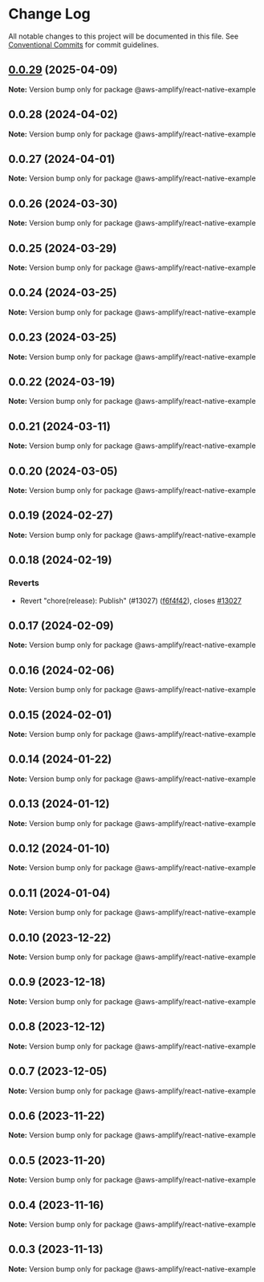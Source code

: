 # Change Log

All notable changes to this project will be documented in this file.
See [Conventional Commits](https://conventionalcommits.org) for commit guidelines.

## [0.0.29](https://github.com/aws-amplify/amplify-js/compare/@aws-amplify/react-native-example@0.0.28...@aws-amplify/react-native-example@0.0.29) (2025-04-09)

**Note:** Version bump only for package @aws-amplify/react-native-example

## 0.0.28 (2024-04-02)

**Note:** Version bump only for package @aws-amplify/react-native-example

## 0.0.27 (2024-04-01)

**Note:** Version bump only for package @aws-amplify/react-native-example

## 0.0.26 (2024-03-30)

**Note:** Version bump only for package @aws-amplify/react-native-example

## 0.0.25 (2024-03-29)

**Note:** Version bump only for package @aws-amplify/react-native-example

## 0.0.24 (2024-03-25)

**Note:** Version bump only for package @aws-amplify/react-native-example

## 0.0.23 (2024-03-25)

**Note:** Version bump only for package @aws-amplify/react-native-example

## 0.0.22 (2024-03-19)

**Note:** Version bump only for package @aws-amplify/react-native-example

## 0.0.21 (2024-03-11)

**Note:** Version bump only for package @aws-amplify/react-native-example

## 0.0.20 (2024-03-05)

**Note:** Version bump only for package @aws-amplify/react-native-example

## 0.0.19 (2024-02-27)

**Note:** Version bump only for package @aws-amplify/react-native-example

## 0.0.18 (2024-02-19)

### Reverts

- Revert "chore(release): Publish" (#13027) ([f6f4f42](https://github.com/aws-amplify/amplify-js/commit/f6f4f42befa04ed3c1502fa0adf17c6700abfddf)), closes [#13027](https://github.com/aws-amplify/amplify-js/issues/13027)

## 0.0.17 (2024-02-09)

**Note:** Version bump only for package @aws-amplify/react-native-example

## 0.0.16 (2024-02-06)

**Note:** Version bump only for package @aws-amplify/react-native-example

## 0.0.15 (2024-02-01)

**Note:** Version bump only for package @aws-amplify/react-native-example

## 0.0.14 (2024-01-22)

**Note:** Version bump only for package @aws-amplify/react-native-example

## 0.0.13 (2024-01-12)

**Note:** Version bump only for package @aws-amplify/react-native-example

## 0.0.12 (2024-01-10)

**Note:** Version bump only for package @aws-amplify/react-native-example

## 0.0.11 (2024-01-04)

**Note:** Version bump only for package @aws-amplify/react-native-example

## 0.0.10 (2023-12-22)

**Note:** Version bump only for package @aws-amplify/react-native-example

## 0.0.9 (2023-12-18)

**Note:** Version bump only for package @aws-amplify/react-native-example

## 0.0.8 (2023-12-12)

**Note:** Version bump only for package @aws-amplify/react-native-example

## 0.0.7 (2023-12-05)

**Note:** Version bump only for package @aws-amplify/react-native-example

## 0.0.6 (2023-11-22)

**Note:** Version bump only for package @aws-amplify/react-native-example

## 0.0.5 (2023-11-20)

**Note:** Version bump only for package @aws-amplify/react-native-example

## 0.0.4 (2023-11-16)

**Note:** Version bump only for package @aws-amplify/react-native-example

## 0.0.3 (2023-11-13)

**Note:** Version bump only for package @aws-amplify/react-native-example
